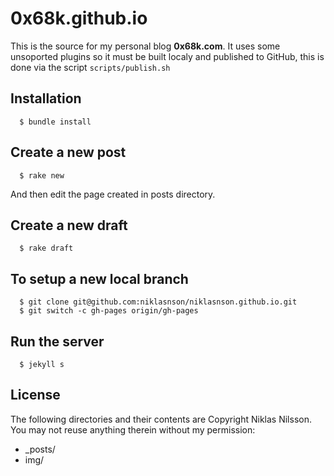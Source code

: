 # 0x68k.github.io
This is the source for my personal blog **0x68k.com**. It uses some unsoported plugins so it must be built localy and published to GitHub, this is done via the script `scripts/publish.sh`

## Installation

```
  $ bundle install
```

## Create a new post
```
  $ rake new
```

And then edit the page created in posts directory.

## Create a new draft
```
  $ rake draft
```

## To setup a new local branch

```
  $ git clone git@github.com:niklasnson/niklasnson.github.io.git
  $ git switch -c gh-pages origin/gh-pages

```

## Run the server
```
  $ jekyll s

```
## License

The following directories and their contents are Copyright Niklas Nilsson.
You may not reuse anything therein without my permission:

* \_posts/
* img/
